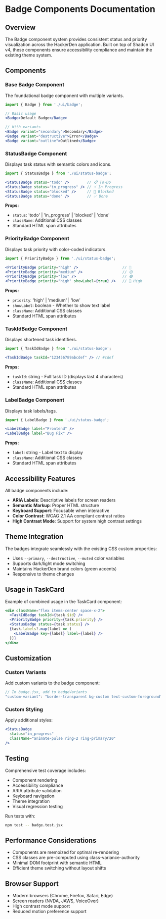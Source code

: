 # Badge Components Documentation

## Overview

The Badge component system provides consistent status and priority visualization across the HackerDen application. Built on top of Shadcn UI v4, these components ensure accessibility compliance and maintain the existing theme system.

## Components

### Base Badge Component

The foundational badge component with multiple variants.

```jsx
import { Badge } from './ui/badge';

// Basic usage
<Badge>Default Badge</Badge>

// With variants
<Badge variant="secondary">Secondary</Badge>
<Badge variant="destructive">Error</Badge>
<Badge variant="outline">Outlined</Badge>
```

### StatusBadge Component

Displays task status with semantic colors and icons.

```jsx
import { StatusBadge } from './ui/status-badge';

<StatusBadge status="todo" />        // 📋 To-Do
<StatusBadge status="in_progress" /> // ⚡ In Progress  
<StatusBadge status="blocked" />     // 🚫 Blocked
<StatusBadge status="done" />        // ✅ Done
```

**Props:**
- `status`: 'todo' | 'in_progress' | 'blocked' | 'done'
- `className`: Additional CSS classes
- Standard HTML span attributes

### PriorityBadge Component

Displays task priority with color-coded indicators.

```jsx
import { PriorityBadge } from './ui/status-badge';

<PriorityBadge priority="high" />                    // 🔴
<PriorityBadge priority="medium" />                  // 🟡
<PriorityBadge priority="low" />                     // 🟢
<PriorityBadge priority="high" showLabel={true} />   // 🔴 High
```

**Props:**
- `priority`: 'high' | 'medium' | 'low'
- `showLabel`: boolean - Whether to show text label
- `className`: Additional CSS classes
- Standard HTML span attributes

### TaskIdBadge Component

Displays shortened task identifiers.

```jsx
import { TaskIdBadge } from './ui/status-badge';

<TaskIdBadge taskId="123456789abcdef" /> // #cdef
```

**Props:**
- `taskId`: string - Full task ID (displays last 4 characters)
- `className`: Additional CSS classes
- Standard HTML span attributes

### LabelBadge Component

Displays task labels/tags.

```jsx
import { LabelBadge } from './ui/status-badge';

<LabelBadge label="Frontend" />
<LabelBadge label="Bug Fix" />
```

**Props:**
- `label`: string - Label text to display
- `className`: Additional CSS classes
- Standard HTML span attributes

## Accessibility Features

All badge components include:

- **ARIA Labels**: Descriptive labels for screen readers
- **Semantic Markup**: Proper HTML structure
- **Keyboard Support**: Focusable when interactive
- **Color Contrast**: WCAG 2.1 AA compliant contrast ratios
- **High Contrast Mode**: Support for system high contrast settings

## Theme Integration

The badges integrate seamlessly with the existing CSS custom properties:

- Uses `--primary`, `--destructive`, `--muted` color variables
- Supports dark/light mode switching
- Maintains HackerDen brand colors (green accents)
- Responsive to theme changes

## Usage in TaskCard

Example of combined usage in the TaskCard component:

```jsx
<div className="flex items-center space-x-2">
  <TaskIdBadge taskId={task.$id} />
  <PriorityBadge priority={task.priority} />
  <StatusBadge status={task.status} />
  {task.labels?.map(label => (
    <LabelBadge key={label} label={label} />
  ))}
</div>
```

## Customization

### Custom Variants

Add custom variants to the badge component:

```jsx
// In badge.jsx, add to badgeVariants
"custom-variant": "border-transparent bg-custom text-custom-foreground"
```

### Custom Styling

Apply additional styles:

```jsx
<StatusBadge 
  status="in_progress" 
  className="animate-pulse ring-2 ring-primary/20" 
/>
```

## Testing

Comprehensive test coverage includes:

- Component rendering
- Accessibility compliance
- ARIA attribute validation
- Keyboard navigation
- Theme integration
- Visual regression testing

Run tests with:
```bash
npm test -- badge.test.jsx
```

## Performance Considerations

- Components are memoized for optimal re-rendering
- CSS classes are pre-computed using class-variance-authority
- Minimal DOM footprint with semantic HTML
- Efficient theme switching without layout shifts

## Browser Support

- Modern browsers (Chrome, Firefox, Safari, Edge)
- Screen readers (NVDA, JAWS, VoiceOver)
- High contrast mode support
- Reduced motion preference support